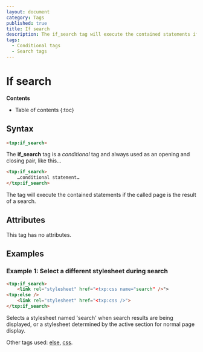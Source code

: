 ```yaml
---
layout: document
category: Tags
published: true
title: If search
description: The if_search tag will execute the contained statements if the called page is the result of a search.
tags:
  - Conditional tags
  - Search tags
---
```


# If search

**Contents**

* Table of contents
{:toc}

## Syntax

~~~ html
<txp:if_search>
~~~

The **if_search** tag is a *conditional* tag and always used as an opening and closing pair, like this…

~~~ html
<txp:if_search>
    …conditional statement…
</txp:if_search>
~~~

The tag will execute the contained statements if the called page is the result of a search.

## Attributes

This tag has no attributes.

## Examples

### Example 1: Select a different stylesheet during search

~~~ html
<txp:if_search>
    <link rel="stylesheet" href="<txp:css name="search" />">
<txp:else />
    <link rel="stylesheet" href="<txp:css />">
</txp:if_search>
~~~

Selects a stylesheet named 'search' when search results are being displayed, or a stylesheet determined by the active section for normal page display.

Other tags used: [else](/tags/else), [css](/tags/css).
